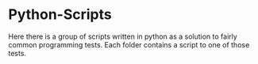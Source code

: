 # Python-Scripts

Here there is a group of scripts written in python as a solution to fairly common programming tests.
Each folder contains a script to one of those tests.
